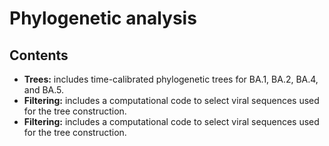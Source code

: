 # Phylogenetic analysis

## Contents
* **Trees:** includes time-calibrated phylogenetic trees for BA.1, BA.2, BA.4, and BA.5.
* **Filtering:** includes a computational code to select viral sequences used for the tree construction.
* **Filtering:** includes a computational code to select viral sequences used for the tree construction.










